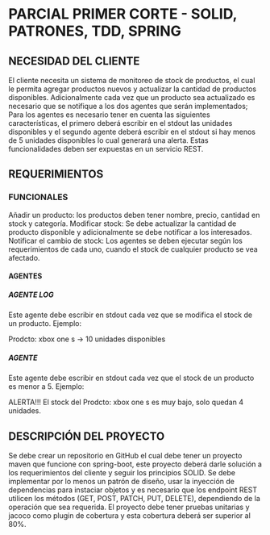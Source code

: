 # PARCIAL PRIMER CORTE - SOLID, PATRONES, TDD, SPRING

## NECESIDAD DEL CLIENTE

El cliente necesita un sistema de monitoreo de stock de productos, el cual le permita agregar productos nuevos y actualizar la cantidad de productos disponibles. Adicionalmente cada vez que un producto sea actualizado es necesario que se notifique a los dos agentes que serán implementados; Para los agentes es necesario tener en cuenta las siguientes características, el primero deberá escribir en el stdout las unidades disponibles y el segundo agente deberá escribir en el stdout si hay menos de 5 unidades disponibles lo cual generará una alerta. Estas funcionalidades deben ser expuestas en un servicio REST.

## REQUERIMIENTOS

### FUNCIONALES

Añadir un producto: los productos deben tener nombre, precio, cantidad en stock y categoría.
Modificar stock: Se debe actualizar la cantidad de producto disponible y adicionalmente se debe notificar a los interesados.
Notificar el cambio de stock: Los agentes se deben ejecutar según los requerimientos de cada uno, cuando el stock de cualquier producto se vea afectado.

#### AGENTES

##### AGENTE LOG

Este agente debe escribir en stdout cada vez que se modifica el stock de un producto. Ejemplo:

 Prodcto: xbox one s -> 10 unidades disponibles

##### AGENTE

Este agente debe escribir en stdout cada vez que el stock de un producto es menor a 5. Ejemplo:

 ALERTA!!! El stock del Prodcto: xbox one s es muy bajo, solo quedan 4 unidades.

## DESCRIPCIÓN DEL PROYECTO

Se debe crear un repositorio en GitHub el cual debe tener un proyecto maven que funcione con spring-boot, este proyecto deberá darle solución a los requerimientos del cliente y seguir los principios SOLID. Se debe implementar por lo menos un patrón de diseño, usar la inyección de dependencias para instaciar objetos y es necesario que los endpoint REST utilicen los métodos (GET, POST, PATCH, PUT, DELETE), dependiendo de la operación que sea requerida. El proyecto debe tener pruebas unitarias y jacoco como plugin de cobertura y esta cobertura deberá ser superior al 80%.